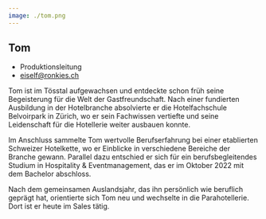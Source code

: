 ```yaml
---
image: ./tom.png
---
```


## Tom
 
- Produktionsleitung
- [eiself@ronkies.ch](mailto:eiself@ronkies.ch)

Tom ist im Tösstal aufgewachsen und entdeckte schon früh seine Begeisterung für die Welt der Gastfreundschaft. Nach einer fundierten Ausbildung in der Hotelbranche absolvierte er die Hotelfachschule Belvoirpark in Zürich, wo er sein Fachwissen vertiefte und seine Leidenschaft für die Hotellerie weiter ausbauen konnte.

Im Anschluss sammelte Tom wertvolle Berufserfahrung bei einer etablierten Schweizer Hotelkette, wo er Einblicke in verschiedene Bereiche der Branche gewann. Parallel dazu entschied er sich für ein berufsbegleitendes Studium in Hospitality & Eventmanagement, das er im Oktober 2022 mit dem Bachelor abschloss.

Nach dem gemeinsamen Auslandsjahr, das ihn persönlich wie beruflich geprägt hat, orientierte sich Tom neu und wechselte in die Parahotellerie. Dort ist er heute im Sales tätig.